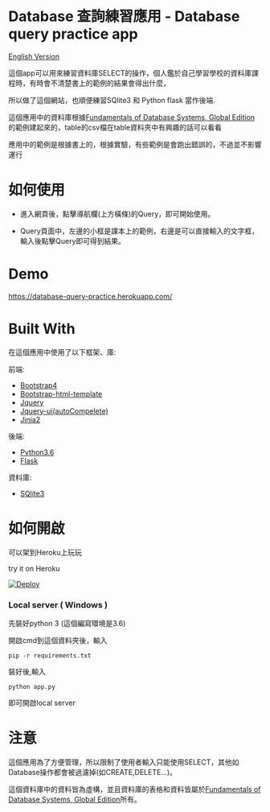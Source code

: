 Database 查詢練習應用 - Database query practice app
===============================

[English Version](https://github.com/henry32144/database-practice/blob/master/README(EN).md)

這個app可以用來練習資料庫SELECT的操作，個人鑑於自己學習學校的資料庫課程時，有時會不清楚書上的範例的結果會得出什麼，

所以做了這個網站，也順便練習SQlite3 和 Python flask 當作後端.

這個應用中的資料庫根據[Fundamentals of Database Systems, Global Edition](http://catalogue.pearsoned.co.uk/educator/product/Fundamentals-of-Database-Systems-Global-Edition/9781292097619.page)的範例建起來的，table的csv檔在table資料夾中有興趣的話可以看看

應用中的範例是根據書上的，根據實驗，有些範例是會跑出錯誤的，不過並不影響運行

如何使用
==============================
* 進入網頁後，點擊導航欄(上方橫條)的Query，即可開始使用。

* Query頁面中，左邊的小框是課本上的範例，右邊是可以直接輸入的文字框，輸入後點擊Query即可得到結果。


Demo
===============================
https://database-query-practice.herokuapp.com/

Built With
===============================
在這個應用中使用了以下框架、庫:

前端:
*  [Bootstrap4](https://v4-alpha.getbootstrap.com/)
*  [Bootstrap-html-template](https://startbootstrap.com/template-overviews/bare/)
*  [Jquery](https://jquery.com/)
*  [Jquery-ui(autoCompelete)](https://jqueryui.com/)
*  [Jinja2](http://jinja.pocoo.org/docs/2.10/)

後端:
*  [Python3.6](https://www.python.org/downloads/)
*  [Flask](http://flask.pocoo.org/)

資料庫:
*  [SQlite3](https://www.sqlite.org/)

如何開啟
==============================
可以架到Heroku上玩玩

try it on Heroku

[![Deploy](https://www.herokucdn.com/deploy/button.svg)](https://heroku.com/deploy)


### Local server ( Windows )

先裝好python 3 (這個編寫環境是3.6)

開啟cmd到這個資料夾後，輸入
```
pip -r requirements.txt
```
裝好後,輸入
```
python app.py
```
即可開啟local server


注意
==============================
這個應用為了方便管理，所以限制了使用者輸入只能使用SELECT，其他如Database操作都會被過濾掉(如CREATE,DELETE...)。

這個資料庫中的資料皆為虛構，並且資料庫的表格和資料皆屬於[Fundamentals of Database Systems, Global Edition](http://catalogue.pearsoned.co.uk/educator/product/Fundamentals-of-Database-Systems-Global-Edition/9781292097619.page)所有。
